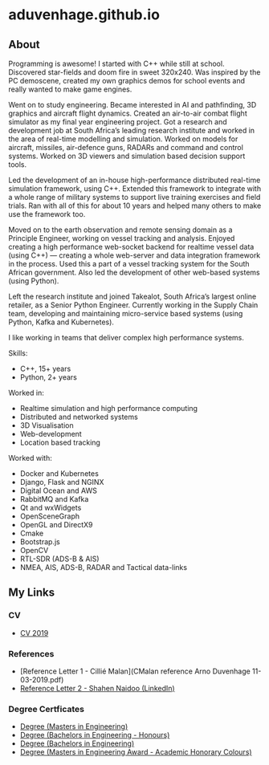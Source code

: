 # aduvenhage.github.io

## About
Programming is awesome!  I started with C++ while still at school.  Discovered star-fields and doom fire in sweet 320x240.  Was inspired by the PC demoscene, created my own graphics demos for school events and really wanted to make game engines.

Went on to study engineering.  Became interested in AI and pathfinding, 3D graphics and aircraft flight dynamics.  Created an air-to-air combat flight simulator as my final year engineering project.
Got a research and development job at South Africa’s leading research institute and worked in the area of real-time modelling and simulation.  Worked on models for aircraft, missiles, air-defence guns, RADARs and command and control systems.  Worked on 3D viewers and simulation based decision support tools.

Led the development of an in-house high-performance distributed real-time simulation framework, using C++.  Extended this framework to integrate with a whole range of military systems to support live training exercises and field trials.  Ran with all of this for about 10 years and helped many others to make use the framework too.

Moved on to the earth observation and remote sensing domain as a Principle Engineer, working on vessel tracking and analysis.  Enjoyed creating a high performance web-socket backend for realtime vessel data (using C++) — creating a whole web-server and data integration framework in the process.  Used this a part of a vessel tracking system for the South African government.  Also led the development of other web-based systems (using Python).

Left the research institute and joined Takealot, South Africa’s largest online retailer, as a Senior Python Engineer.  Currently working in the Supply Chain team, developing and maintaining micro-service based systems (using Python, Kafka and Kubernetes).

I like working in teams that deliver complex high performance systems.

Skills:
- C++, 15+ years
- Python, 2+ years

Worked in:
- Realtime simulation and high performance computing
- Distributed and networked systems
- 3D Visualisation
- Web-development
- Location based tracking

Worked with:
- Docker and Kubernetes
- Django, Flask and NGINX
- Digital Ocean and AWS
- RabbitMQ and Kafka
- Qt and wxWidgets
- OpenSceneGraph
- OpenGL and DirectX9
- Cmake
- Bootstrap.js
- OpenCV
- RTL-SDR (ADS-B & AIS)
- NMEA, AIS, ADS-B, RADAR and Tactical data-links


## My Links
### CV
- [CV 2019](arno_duvenhage_cv_2019.pdf)

### References
- [Reference Letter 1 - Cillié Malan](CMalan reference Arno Duvenhage 11-03-2019.pdf)
- [Reference Letter 2 - Shahen Naidoo (LinkedIn)](https://www.linkedin.com/in/aduvenhage)

### Degree Certficates
- [Degree (Masters in Engineering)](degree_meng.pdf)
- [Degree (Bachelors in Engineering - Honours)](degree_beng_hons.pdf)
- [Degree (Bachelors in Engineering)](degree_beng.pdf)
- [Degree (Masters in Engineering Award - Academic Honorary Colours)](degree_meng_award.pdf)
